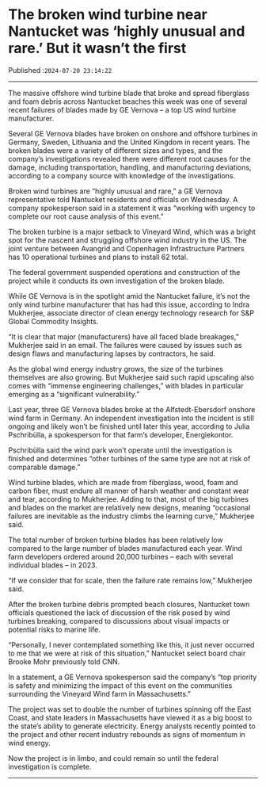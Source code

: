 # The broken wind turbine near Nantucket was ‘highly unusual and rare.’ But it wasn’t the first

Published :`2024-07-20 23:14:22`

---

The massive offshore wind turbine blade that broke and spread fiberglass and foam debris across Nantucket beaches this week was one of several recent failures of blades made by GE Vernova – a top US wind turbine manufacturer.

Several GE Vernova blades have broken on onshore and offshore turbines in Germany, Sweden, Lithuania and the United Kingdom in recent years. The broken blades were a variety of different sizes and types, and the company’s investigations revealed there were different root causes for the damage, including transportation, handling, and manufacturing deviations, according to a company source with knowledge of the investigations.

Broken wind turbines are “highly unusual and rare,” a GE Vernova representative told Nantucket residents and officials on Wednesday. A company spokesperson said in a statement it was “working with urgency to complete our root cause analysis of this event.”

The broken turbine is a major setback to Vineyard Wind, which was a bright spot for the nascent and struggling offshore wind industry in the US. The joint venture between Avangrid and Copenhagen Infrastructure Partners has 10 operational turbines and plans to install 62 total.

The federal government suspended operations and construction of the project while it conducts its own investigation of the broken blade.

While GE Vernova is in the spotlight amid the Nantucket failure, it’s not the only wind turbine manufacturer that has had this issue, according to Indra Mukherjee, associate director of clean energy technology research for S&P Global Commodity Insights.

“It is clear that major (manufacturers) have all faced blade breakages,” Mukherjee said in an email. The failures were caused by issues such as design flaws and manufacturing lapses by contractors, he said.

As the global wind energy industry grows, the size of the turbines themselves are also growing. But Mukherjee said such rapid upscaling also comes with “immense engineering challenges,” with blades in particular emerging as a “significant vulnerability.”

Last year, three GE Vernova blades broke at the Alfstedt-Ebersdorf onshore wind farm in Germany. An independent investigation into the incident is still ongoing and likely won’t be finished until later this year, according to Julia Pschribülla, a spokesperson for that farm’s developer, Energiekontor.

Pschribülla said the wind park won’t operate until the investigation is finished and determines “other turbines of the same type are not at risk of comparable damage.”

Wind turbine blades, which are made from fiberglass, wood, foam and carbon fiber, must endure all manner of harsh weather and constant wear and tear, according to Mukherjee. Adding to that, most of the big turbines and blades on the market are relatively new designs, meaning “occasional failures are inevitable as the industry climbs the learning curve,” Mukherjee said.

The total number of broken turbine blades has been relatively low compared to the large number of blades manufactured each year. Wind farm developers ordered around 20,000 turbines – each with several individual blades – in 2023.

“If we consider that for scale, then the failure rate remains low,” Mukherjee said.

After the broken turbine debris prompted beach closures, Nantucket town officials questioned the lack of discussion of the risk posed by wind turbines breaking, compared to discussions about visual impacts or potential risks to marine life.

“Personally, I never contemplated something like this, it just never occurred to me that we were at risk of this situation,” Nantucket select board chair Brooke Mohr previously told CNN.

In a statement, a GE Vernova spokesperson said the company’s “top priority is safety and minimizing the impact of this event on the communities surrounding the Vineyard Wind farm in Massachusetts.”

The project was set to double the number of turbines spinning off the East Coast, and state leaders in Massachusetts have viewed it as a big boost to the state’s ability to generate electricity. Energy analysts recently pointed to the project and other recent industry rebounds as signs of momentum in wind energy.

Now the project is in limbo, and could remain so until the federal investigation is complete.

---

